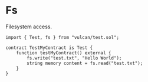 # Fs

Filesystem access.

```Solidity
import { Test, fs } from "vulcan/test.sol";

contract TestMyContract is Test {
    function testMyContract() external {
        fs.write("test.txt", "Hello World");
        string memory content = fs.read("test.txt");
    }
}
```
